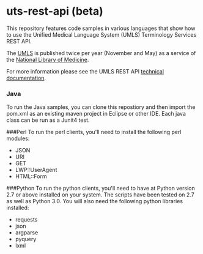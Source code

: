 # uts-rest-api (beta)
This repository features code samples in various languages that show how to use the Unified Medical Language System (UMLS) Terminology Services REST API.

The [UMLS](http://www.nlm.nih.gov/research/umls) is published twice per year (November and May) as a service of the [National Library of Medicine](http://www.nlm.nih.gov).

For more information please see the UMLS REST API [technical documentation](https://documentation.uts.nlm.nih.gov/rest/home.html).

### Java
To run the Java samples, you can clone this repostiory and then import the pom.xml as an existing maven project in Eclipse or other IDE.  Each java class can be run as a Junit4 test.

###Perl
To run the perl clients, you'll need to install the following perl modules:
*   JSON
*   URI 
*   GET
*   LWP::UserAgent
*   HTML::Form

###Python
To run the python clients, you'll need to have at Python version 2.7 or above installed on your system.  The scripts have been tested on 2.7 as well as Python 3.0.  You will also need the following python libraries installed:
*   requests
*   json
*   argparse
*   pyquery
*   lxml


